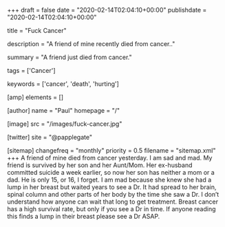 +++
draft = false
date = "2020-02-14T02:04:10+00:00"
publishdate = "2020-02-14T02:04:10+00:00"

title = "Fuck Cancer"

description = "A friend of mine recently died from cancer.."

summary = "A friend just died from cancer."

tags = ['Cancer']

keywords = ['cancer', 'death', 'hurting']

[amp]
    elements = []

[author]
    name = "Paul"
    homepage = "/"

[image]
    src = "/images/fuck-cancer.jpg"

[twitter]
    site = "@papplegate"

[sitemap]
  changefreq = "monthly"
  priority = 0.5
  filename = "sitemap.xml"
+++
A friend of mine died from cancer yesterday. I am sad and mad. My friend is survived by her son and her Aunt/Mom. Her ex-husband committed suicide a week earlier, so now her son has neither a mom or a dad. He is only 15, or 16, I forget. I am mad because she knew she had a lump in her breast but waited years to see a Dr. It had spread to her brain, spinal column and other parts of her body by the time she saw a Dr. I don’t understand how anyone can wait that long to get treatment. Breast cancer has a high survival rate, but only if you see a Dr in time. If anyone reading this finds a lump in their breast please see a Dr ASAP.